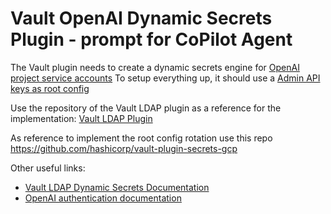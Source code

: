 # Vault OpenAI Dynamic Secrets Plugin - prompt for CoPilot Agent

The Vault plugin needs to create a dynamic secrets engine for [OpenAI project service accounts](https://platform.openai.com/docs/api-reference/project-service-accounts)
To setup everything up, it should use a [Admin API keys as root config](https://platform.openai.com/docs/api-reference/admin-api-keys)

Use the repository of the Vault LDAP plugin as a reference for the implementation: [Vault LDAP Plugin](https://github.com/hashicorp/vault-plugin-secrets-ldap)

As reference to implement the root config rotation use this repo https://github.com/hashicorp/vault-plugin-secrets-gcp

Other useful links:
 - [Vault LDAP Dynamic Secrets Documentation](https://developer.hashicorp.com/vault/docs/secrets/ldap)
 - [OpenAI authentication documentation](https://platform.openai.com/docs/api-reference/authentication)

